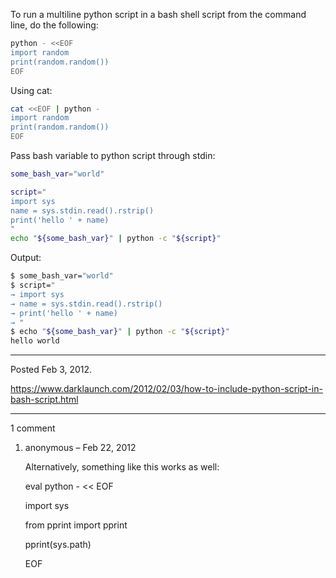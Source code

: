 To run a multiline python script in a bash shell script from the command line, do the following:

```sh
python - <<EOF
import random
print(random.random())
EOF
```

Using cat:

```sh
cat <<EOF | python -
import random
print(random.random())
EOF
```

Pass bash variable to python script through stdin:

```sh
some_bash_var="world"

script="
import sys
name = sys.stdin.read().rstrip()
print('hello ' + name)
"
echo "${some_bash_var}" | python -c "${script}"
```

Output:

```sh
$ some_bash_var="world"
$ script="
→ import sys
→ name = sys.stdin.read().rstrip()
→ print('hello ' + name)
→ "
$ echo "${some_bash_var}" | python -c "${script}"
hello world
```

---

Posted Feb 3, 2012.

https://www.darklaunch.com/2012/02/03/how-to-include-python-script-in-bash-script.html

---

1 comment

<ol>
    <li>
        <div>
            anonymous &ndash; Feb 22, 2012
            <div>
                <p>Alternatively, something like this works as well:</p><p></p><p>eval python - &lt;&lt; EOF</p><p>import sys</p><p>from pprint import pprint</p><p>pprint(sys.path)</p><p>EOF</p>
            </div>
        </div>
    </li>
</ol>
